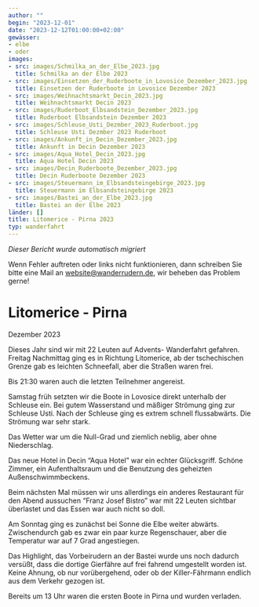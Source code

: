 ```yaml
---
author: ""
begin: "2023-12-01"
date: "2023-12-12T01:00:00+02:00"
gewässer:
- elbe
- oder
images:
- src: images/Schmilka_an_der_Elbe_2023.jpg
  title: Schmilka an der Elbe 2023
- src: images/Einsetzen_der_Ruderboote_in_Lovosice_Dezember_2023.jpg
  title: Einsetzen der Ruderboote in Lovosice Dezember 2023
- src: images/Weihnachtsmarkt_Decin_2023.jpg
  title: Weihnachtsmarkt Decin 2023
- src: images/Ruderboot_Elbsandstein_Dezember_2023.jpg
  title: Ruderboot Elbsandstein Dezember 2023
- src: images/Schleuse_Usti_Dezmber_2023_Ruderboot.jpg
  title: Schleuse Usti Dezmber 2023 Ruderboot
- src: images/Ankunft_in_Decin_Dezember_2023.jpg
  title: Ankunft in Decin Dezember 2023
- src: images/Aqua_Hotel_Decin_2023.jpg
  title: Aqua Hotel Decin 2023
- src: images/Decin_Ruderboote_Dezember_2023.jpg
  title: Decin Ruderboote Dezember 2023
- src: images/Steuermann_im_Elbsandsteingebirge_2023.jpg
  title: Steuermann im Elbsandsteingebirge 2023
- src: images/Bastei_an_der_Elbe_2023.jpg
  title: Bastei an der Elbe 2023
länder: []
title: Litomerice - Pirna 2023
typ: wanderfahrt
---
```



*Dieser Bericht wurde automatisch migriert*

Wenn Fehler auftreten oder links nicht funktionieren, dann schreiben Sie bitte eine Mail an website@wanderrudern.de, wir beheben das Problem gerne!



# Litomerice - Pirna


Dezember 2023

Dieses Jahr sind wir mit 22 Leuten auf Advents- Wanderfahrt gefahren. Freitag Nachmittag ging es in Richtung Litomerice, ab der tschechischen Grenze gab es leichten Schneefall, aber die Straßen waren frei.

Bis 21:30 waren auch die letzten Teilnehmer angereist.

Samstag früh setzten wir die Boote in Lovosice direkt unterhalb der Schleuse ein. Bei gutem Wasserstand und mäßiger Strömung ging zur Schleuse Usti. Nach der Schleuse ging es extrem schnell flussabwärts. Die Strömung war sehr stark.

Das Wetter war um die Null-Grad und ziemlich neblig, aber ohne Niederschlag.

Das neue Hotel in Decin “Aqua Hotel” war ein echter Glücksgriff. Schöne Zimmer, ein Aufenthaltsraum und die Benutzung des geheizten Außenschwimmbeckens.

Beim nächsten Mal müssen wir uns allerdings ein anderes Restaurant für den Abend aussuchen “Franz Josef Bistro” war mit 22 Leuten sichtbar überlastet und das Essen war auch nicht so doll.

Am Sonntag ging es zunächst bei Sonne die Elbe weiter abwärts. Zwischendurch gab es zwar ein paar kurze Regenschauer, aber die Temperatur war auf 7 Grad angestiegen.

Das Highlight, das Vorbeirudern an der Bastei wurde uns noch dadurch versüßt, dass die dortige Gierfähre auf frei fahrend umgestellt worden ist. Keine Ahnung, ob nur vorübergehend, oder ob der Killer-Fährmann endlich aus dem Verkehr gezogen ist.

Bereits um 13 Uhr waren die ersten Boote in Pirna und wurden verladen.